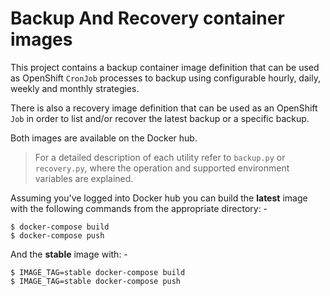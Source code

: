 # Backup And Recovery container images
This project contains a backup container image definition that can be
used as OpenShift `CronJob` processes to backup using configurable hourly,
daily, weekly and monthly strategies.

There is also a recovery image definition that can be used as an OpenShift
`Job` in order to list and/or recover the latest backup or a specific
backup.

Both images are available on the Docker hub.

>   For a detailed description of each utility refer to `backup.py` or
    `recovery.py`, where the operation and supported environment variables
    are explained.

Assuming you've logged into Docker hub you can build the **latest** image
with the following commands from the appropriate directory: -

    $ docker-compose build
    $ docker-compose push
    
And the **stable** image with: -

    $ IMAGE_TAG=stable docker-compose build
    $ IMAGE_TAG=stable docker-compose push
 